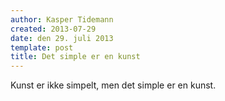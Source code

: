 ```yaml
---
author: Kasper Tidemann
created: 2013-07-29
date: den 29. juli 2013
template: post
title: Det simple er en kunst
---
```


Kunst er ikke simpelt, men det simple er en kunst.